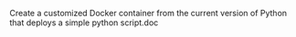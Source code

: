 Create a customized Docker container from the current version of Python that deploys a simple python script.doc
